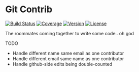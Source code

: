 Git Contrib
===========

[![Build Status](https://img.shields.io/travis/nickfrostatx/gitcontrib.svg)](https://travis-ci.org/nickfrostatx/gitcontrib)
[![Coverage](https://img.shields.io/coveralls/nickfrostatx/gitcontrib.svg)](https://coveralls.io/github/nickfrostatx/gitcontrib)
[![Version](https://img.shields.io/pypi/v/gitcontrib.svg)](https://pypi.python.org/pypi/gitcontrib)
[![License](https://img.shields.io/pypi/l/gitcontrib.svg)](https://raw.githubusercontent.com/nickfrostatx/gitcontrib/master/LICENSE)

The roommates coming together to write some code.. oh god

TODO

* Handle different name same email as one contributor
* Handle different email same name as one contributor
* Handle github-side edits being double-counted
